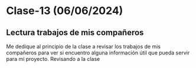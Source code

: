 # Clase-13 (06/06/2024)

## Lectura trabajos de mis compañeros

Me dedique al principio de la clase a revisar los trabajos de mis compañeros para ver si encuentro alguna información útil que pueda servir para mi proyecto. Revisando a la clase 
